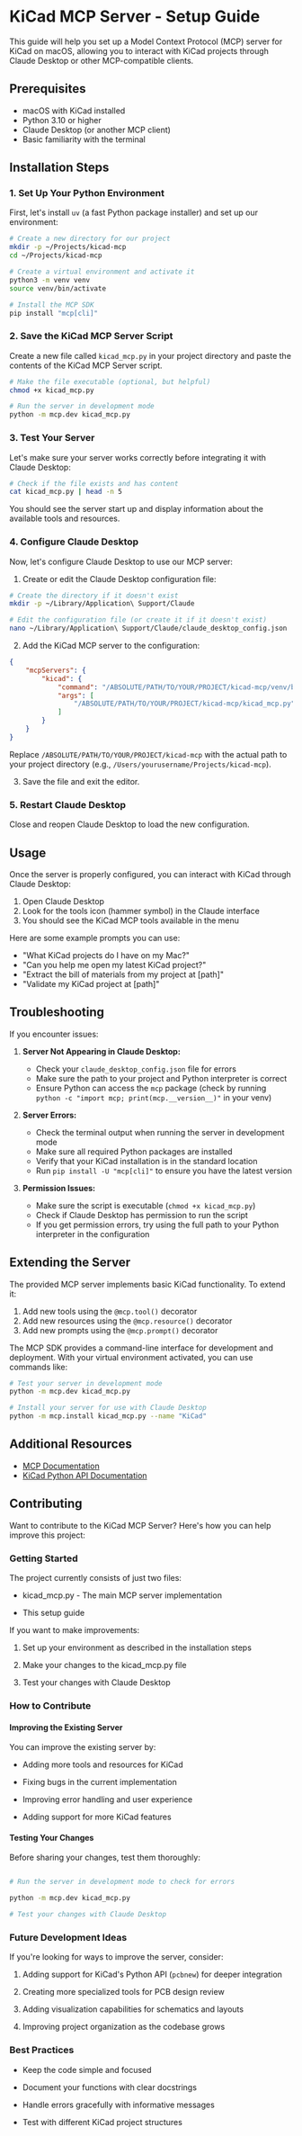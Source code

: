 # KiCad MCP Server - Setup Guide

This guide will help you set up a Model Context Protocol (MCP) server for KiCad on macOS, allowing you to interact with KiCad projects through Claude Desktop or other MCP-compatible clients.

## Prerequisites

- macOS with KiCad installed
- Python 3.10 or higher
- Claude Desktop (or another MCP client)
- Basic familiarity with the terminal

## Installation Steps

### 1. Set Up Your Python Environment

First, let's install `uv` (a fast Python package installer) and set up our environment:

```bash
# Create a new directory for our project
mkdir -p ~/Projects/kicad-mcp
cd ~/Projects/kicad-mcp

# Create a virtual environment and activate it
python3 -m venv venv
source venv/bin/activate

# Install the MCP SDK
pip install "mcp[cli]"
```

### 2. Save the KiCad MCP Server Script

Create a new file called `kicad_mcp.py` in your project directory and paste the contents of the KiCad MCP Server script.

```bash
# Make the file executable (optional, but helpful)
chmod +x kicad_mcp.py

# Run the server in development mode
python -m mcp.dev kicad_mcp.py
```

### 3. Test Your Server

Let's make sure your server works correctly before integrating it with Claude Desktop:

```bash
# Check if the file exists and has content
cat kicad_mcp.py | head -n 5
```

You should see the server start up and display information about the available tools and resources.

### 4. Configure Claude Desktop

Now, let's configure Claude Desktop to use our MCP server:

1. Create or edit the Claude Desktop configuration file:

```bash
# Create the directory if it doesn't exist
mkdir -p ~/Library/Application\ Support/Claude

# Edit the configuration file (or create it if it doesn't exist)
nano ~/Library/Application\ Support/Claude/claude_desktop_config.json
```

2. Add the KiCad MCP server to the configuration:

```json
{
    "mcpServers": {
        "kicad": {
            "command": "/ABSOLUTE/PATH/TO/YOUR/PROJECT/kicad-mcp/venv/bin/python",
            "args": [
                "/ABSOLUTE/PATH/TO/YOUR/PROJECT/kicad-mcp/kicad_mcp.py"
            ]
        }
    }
}
```

Replace `/ABSOLUTE/PATH/TO/YOUR/PROJECT/kicad-mcp` with the actual path to your project directory (e.g., `/Users/yourusername/Projects/kicad-mcp`).

3. Save the file and exit the editor.

### 5. Restart Claude Desktop

Close and reopen Claude Desktop to load the new configuration.

## Usage

Once the server is properly configured, you can interact with KiCad through Claude Desktop:

1. Open Claude Desktop
2. Look for the tools icon (hammer symbol) in the Claude interface
3. You should see the KiCad MCP tools available in the menu

Here are some example prompts you can use:

- "What KiCad projects do I have on my Mac?"
- "Can you help me open my latest KiCad project?"
- "Extract the bill of materials from my project at [path]"
- "Validate my KiCad project at [path]"

## Troubleshooting

If you encounter issues:

1. **Server Not Appearing in Claude Desktop:**
   - Check your `claude_desktop_config.json` file for errors
   - Make sure the path to your project and Python interpreter is correct
   - Ensure Python can access the `mcp` package (check by running `python -c "import mcp; print(mcp.__version__)"` in your venv)

2. **Server Errors:**
   - Check the terminal output when running the server in development mode
   - Make sure all required Python packages are installed
   - Verify that your KiCad installation is in the standard location
   - Run `pip install -U "mcp[cli]"` to ensure you have the latest version

3. **Permission Issues:**
   - Make sure the script is executable (`chmod +x kicad_mcp.py`)
   - Check if Claude Desktop has permission to run the script
   - If you get permission errors, try using the full path to your Python interpreter in the configuration

## Extending the Server

The provided MCP server implements basic KiCad functionality. To extend it:

1. Add new tools using the `@mcp.tool()` decorator
2. Add new resources using the `@mcp.resource()` decorator
3. Add new prompts using the `@mcp.prompt()` decorator

The MCP SDK provides a command-line interface for development and deployment. With your virtual environment activated, you can use commands like:

```bash
# Test your server in development mode
python -m mcp.dev kicad_mcp.py

# Install your server for use with Claude Desktop
python -m mcp.install kicad_mcp.py --name "KiCad"
```

## Additional Resources

- [MCP Documentation](https://modelcontextprotocol.io/introduction)
- [KiCad Python API Documentation](https://docs.kicad.org/doxygen-python/namespacepcbnew.html)

## Contributing

Want to contribute to the KiCad MCP Server? Here's how you can help improve this project:

### Getting Started

The project currently consists of just two files:

- kicad_mcp.py - The main MCP server implementation

- This setup guide

If you want to make improvements:

1. Set up your environment as described in the installation steps

2. Make your changes to the kicad_mcp.py file

3. Test your changes with Claude Desktop

### How to Contribute

#### Improving the Existing Server

You can improve the existing server by:

- Adding more tools and resources for KiCad

- Fixing bugs in the current implementation

- Improving error handling and user experience

- Adding support for more KiCad features

#### Testing Your Changes

Before sharing your changes, test them thoroughly:

```bash

# Run the server in development mode to check for errors

python -m mcp.dev kicad_mcp.py

# Test your changes with Claude Desktop

```

### Future Development Ideas

If you're looking for ways to improve the server, consider:

1. Adding support for KiCad's Python API (`pcbnew`) for deeper integration

2. Creating more specialized tools for PCB design review

3. Adding visualization capabilities for schematics and layouts

4. Improving project organization as the codebase grows

### Best Practices

- Keep the code simple and focused

- Document your functions with clear docstrings

- Handle errors gracefully with informative messages

- Test with different KiCad project structures
